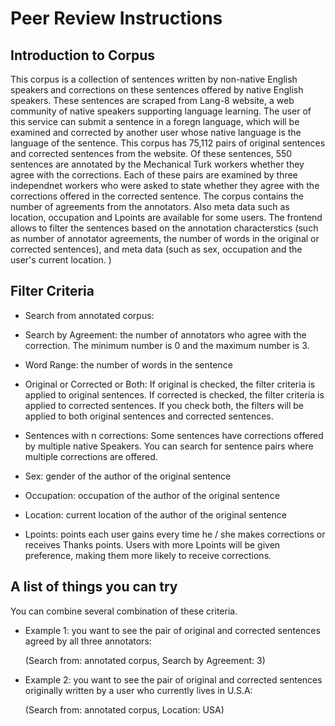 # Peer Review Instructions

## Introduction to Corpus

This corpus is a collection of sentences written by non-native English speakers and corrections on these sentences offered by native English speakers. 
These sentences are scraped from Lang-8 website, a web community of native speakers supporting language learning. 
The user of this service can submit a sentence in a foregn language, which will be examined and corrected by another user whose native language is the language of the sentence. 
This corpus has 75,112 pairs of original sentences and corrected sentences from the website. Of these sentences, 550 sentences are annotated by the Mechanical Turk workers whether they agree with the corrections.
Each of these pairs are examined by three independnet workers who were asked to state whether they agree with the corrections offered in the corrected sentence. The corpus contains the number of agreements from the annotators.
Also meta data such as location, occupation and Lpoints are available for some users. 
The frontend allows to filter the sentences based on the annotation characterstics (such as number of annotator agreements, the number of words in the original or corrected sentences), and meta data (such as sex, occupation and the user's current location. )

## Filter Criteria

- Search from annotated corpus:

- Search by Agreement: the number of annotators who agree with the correction. The minimum number is 0 and the maximum number is 3. 

- Word Range: the number of words in the sentence

- Original or Corrected or Both: If original is checked, the filter criteria is applied to original sentences. If corrected is checked, the filter criteria is applied to corrected sentences. 
  If you check both, the filters will be applied to both original sentences and corrected sentences. 

- Sentences with n corrections: Some sentences have corrections offered by multiple native Speakers. You can search for sentence pairs where multiple corrections are offered. 

- Sex: gender of the author of the original sentence

- Occupation: occupation of the author of the original sentence

- Location: current location of the author of the original sentence

- Lpoints: points each user gains every time he / she makes corrections or receives Thanks points. Users with more Lpoints will be given preference, making them more likely to receive corrections. 

## A list of things you can try

You can combine several combination of these criteria.

- Example 1: you want to see the pair of original and corrected sentences agreed by all three annotators:

    (Search from: annotated corpus, Search by Agreement: 3)

- Example 2: you want to see the pair of original and corrected sentences originally written by a user who currently lives in U.S.A:
    
    (Search from: annotated corpus, Location: USA)
